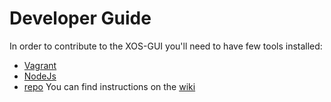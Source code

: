 # Developer Guide

In order to contribute to the XOS-GUI you'll need to have few tools installed:
- [Vagrant](https://www.vagrantup.com/)
- [NodeJs](https://nodejs.org/en/)
- [repo](https://code.google.com/p/git-repo/) You can find instructions on the [wiki](https://wiki.opencord.org/display/CORD/Setting+up+and+using+REPO)